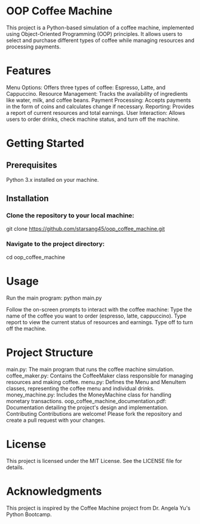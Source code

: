 


# OOP Coffee Machine
This project is a Python-based simulation of a coffee machine, implemented using Object-Oriented Programming (OOP) principles. It allows users to select and purchase different types of coffee while managing resources and processing payments.

# Features
Menu Options: Offers three types of coffee: Espresso, Latte, and Cappuccino.
Resource Management: Tracks the availability of ingredients like water, milk, and coffee beans.
Payment Processing: Accepts payments in the form of coins and calculates change if necessary.
Reporting: Provides a report of current resources and total earnings.
User Interaction: Allows users to order drinks, check machine status, and turn off the machine.

# Getting Started
## Prerequisites
Python 3.x installed on your machine.
## Installation

### Clone the repository to your local machine:
git clone https://github.com/starsang45/oop_coffee_machine.git
### Navigate to the project directory:
cd oop_coffee_machine

# Usage
Run the main program:
python main.py

Follow the on-screen prompts to interact with the coffee machine:
Type the name of the coffee you want to order (espresso, latte, cappuccino).
Type report to view the current status of resources and earnings.
Type off to turn off the machine.

# Project Structure
main.py: The main program that runs the coffee machine simulation.
coffee_maker.py: Contains the CoffeeMaker class responsible for managing resources and making coffee.
menu.py: Defines the Menu and MenuItem classes, representing the coffee menu and individual drinks.
money_machine.py: Includes the MoneyMachine class for handling monetary transactions.
oop_coffee_machine_documentation.pdf: Documentation detailing the project's design and implementation.
Contributing
Contributions are welcome! Please fork the repository and create a pull request with your changes.

# License
This project is licensed under the MIT License. See the LICENSE file for details.

# Acknowledgments
This project is inspired by the Coffee Machine project from Dr. Angela Yu's Python Bootcamp.
